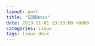 ```yaml
---
layout: post
title: "实践Unix"
date: 2019-11-01 13:53:00 +0800
categories: Linux
tags: linux Unix
---
```



